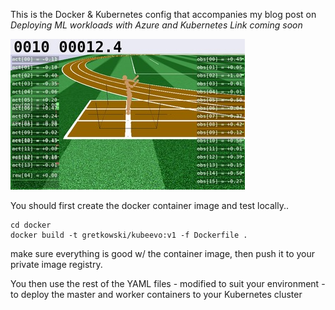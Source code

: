 
This is the Docker & Kubernetes config that accompanies my blog post
on *Deploying ML workloads with Azure and Kubernetes* *Link coming soon*

![Humaniod Learning Task](humanoid.jpg?raw=true)

You should first create the docker container image and test locally..

    cd docker
    docker build -t gretkowski/kubeevo:v1 -f Dockerfile .

make sure everything is good w/ the container image, then push it to your
private image registry.

You then use the rest of the YAML files - modified to suit your environment -
to deploy the master and worker containers to your Kubernetes cluster
